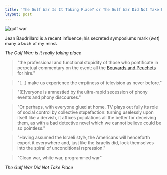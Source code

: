 ```yaml
---
title: 'The Gulf War Is It Taking Place? or The Gulf War Did Not Take Place by Jean Buadrillard'
layout: post
---
```

![gulf war](https://external-content.duckduckgo.com/iu/?u=http%3A%2F%2Fimgc.allpostersimages.com%2Fimages%2FP-473-488-90%2F65%2F6536%2F4JC4100Z%2Fposters%2Fjohn-gaps-iii-kuwait-gulf-war.jpg&f=1&nofb=1)

Jean Baudrillard is a recent influence; his secreted symposiums mark (*wet*) many a bush of my mind.

*The Gulf War: is it really taking place*

> "the professional and functional stupidity of those who pontificate in perpetual commentary on the event: all the [Bouvards and Peuchets](https://en.wikipedia.org/wiki/Bouvard_et_P%C3%A9cuchet) for hire."

> "[...] make us experience the emptiness of television as never before."

> "[E]veryone is amnestied by the ultra-rapid secession of phony events and phony discourses."

> "Or perhaps, with everyone glued at home, TV plays out fully its role of social control by collective stupefaction: turning uselessly upon itself like a dervish, it affixes populations all the better for deceiving them, as with a bad detective novel which we cannot believe could be so pointless."

> "Having assumed the Israeli style, the Americans will henceforth export it everywhere and, just like the Israelis did, lock themselves into the spiral of unconditional repression."

> "Clean war, white war, programmed war"

*The Gulf War Did Not Take Place*

> 
 
